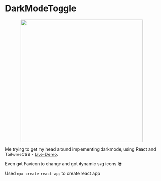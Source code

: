 # DarkModeToggle

<p align="center" >
  <a href="http://jonwk.github.io/DarkModeToggle/">
    <img src="https://github.com/jonwk/DarkModeToggle/blob/main/Demo.gif?raw=true"  width="400" height="400"  />
  </a>
</p>

Me trying to get my head around implementing darkmode, using React and TailwindCSS - [Live-Demo](http://jonwk.github.io/DarkModeToggle/).

Even got Favicon to change and got dynamic svg icons 😎

Used `npx create-react-app` to create react app

